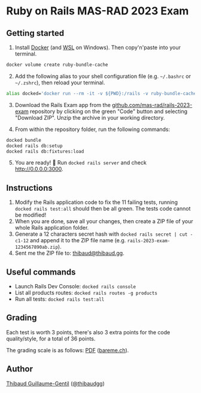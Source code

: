 # Ruby on Rails MAS-RAD 2023 Exam

## Getting started

1. Install [Docker](https://www.docker.com/products/docker-desktop/) (and [WSL](https://learn.microsoft.com/en-us/windows/wsl/install) on Windows). Then copy'n'paste into your terminal.

```bash
docker volume create ruby-bundle-cache
```

2. Add the following alias to your shell configuration file (e.g. `~/.bashrc` or `~/.zshrc`), then reload your terminal.

```bash
alias docked='docker run --rm -it -v ${PWD}:/rails -v ruby-bundle-cache:/bundle -p 3000:3000 ghcr.io/mas-rad/rails-cli-firefox-esr:latest'
```

3. Download the Rails Exam app from the [github.com/mas-rad/rails-2023-exam](https://github.com/mas-rad/rails-2023-exam) repository by clicking on the green "Code" button and selecting "Download ZIP". Unzip the archive in your working directory.

4. From within the repository folder, run the following commands:

```bash
docked bundle
docked rails db:setup
docked rails db:fixtures:load
```

5. You are ready! 🎉 Run `docked rails server` and check http://0.0.0.0:3000.


## Instructions

1. Modify the Rails application code to fix the 11 failing tests, running `docked rails test:all` should then be all green. The tests code cannot be modified!
2. When you are done, save all your changes, then create a ZIP file of your whole Rails application folder.
3. Generate a 12 characters secret hash with `docked rails secret | cut -c1-12` and append it to the ZIP file name (e.g. `rails-2023-exam-1234567890ab.zip`).
5. Sent me the ZIP file to: [thibaud@thibaud.gg](mailto:thibaud@thibaud.gg).


## Useful commands

- Launch Rails Dev Console: `docked rails console`
- List all products routes: `docked rails routes -g products`
- Run all tests: `docked rails test:all`


## Grading

Each test is worth 3 points, there's also 3 extra points for the code quality/style, for a total of 36 points.

The grading scale is as follows: [PDF](https://github.com/mas-rad/rails-2023-exam/blob/main/grading.pdf) ([bareme.ch](https://bareme.ch/tableau.php?id=3507589)).

## Author

[Thibaud Guillaume-Gentil](https://thibaud.gg) ([@thibaudgg](https://github.com/thibaudgg))
